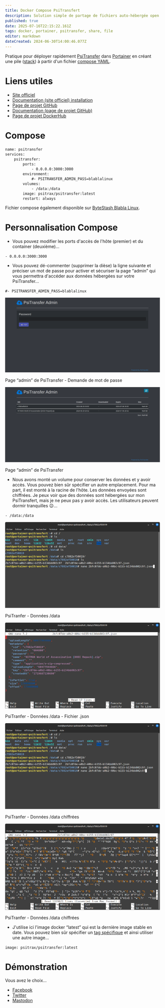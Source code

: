 ```yaml
---
title: Docker Compose PsiTransfert
description: Solution simple de partage de fichiers auto-hébergée open source. C'est une alternative aux services payants comme Dropbox, WeTransfer.
published: true
date: 2025-07-16T22:15:22.161Z
tags: docker, portainer, psitransfer, share, file
editor: markdown
dateCreated: 2024-06-30T14:00:46.077Z
---
```


Pratique pour déployer rapidement [PsiTransfer](https://psi.cx/2017/psitransfer/) dans [Portainer](https://www.portainer.io/) en créant une pile ([stack](https://docs.portainer.io/user/docker/stacks)) à partir d'un fichier [compose YAML](https://docs.docker.com/compose/compose-application-model/).

# Liens utiles

-   [Site officiel](https://psi.cx/2017/psitransfer/)
-   [Documentation (site officiel) installation](https://psi.cx/2017/psitransfer-installation/)
-   [Page de projet GitHub](https://github.com/psi-4ward/psitransfer)
-   [Documentation (page de projet GitHub)](https://github.com/psi-4ward/psitransfer/tree/master/docs)
-   [Page de projet DockerHub](https://hub.docker.com/r/psitrax/psitransfer)

# Compose

```plaintext
name: psitransfer
services:
    psitransfer:
        ports:
            - 0.0.0.0:3000:3000
        environment:
            #- PSITRANSFER_ADMIN_PASS=blablalinux
        volumes:
            - /data:/data
        image: psitrax/psitransfer:latest
        restart: always
```

Fichier compose également disponible sur [ByteStash Blabla Linux](https://bytestash.blablalinux.be/public/snippets).

# Personnalisation Compose

-   Vous pouvez modifier les ports d'accès de l'hôte (premier) et du container (deuxième)…

`- 0.0.0.0:3000:3000`

-   Vous pouvez dé-commenter (supprimer la dièse) la ligne suivante et préciser un mot de passe pour activer et sécuriser la page “admin” qui vous permettra d'accéder aux données hébergées sur votre PsiTransfer…

`#- PSITRANSFER_ADMIN_PASS=blablalinux`

![](/docker-compose-psitransfer/psitransfer-password-admin.png)

Page “admin” de PsiTransfer - Demande de mot de passe

![](/docker-compose-psitransfer/psitransfer-admin.png)

Page “admin” de PsiTransfer

-   Nous avons monté un volume pour conserver les données et y avoir accès. Vous pouvez bien sûr spécifier un autre emplacement. Pour ma part, il est monté à la racine de l'hôte. Les données envoyées sont chiffrées. Je peux voir que des données sont hébergées sur mon PsiTransfert, mais je ne peux pas y avoir accès. Les utilisateurs peuvent dormir tranquilles 😉…

`- /data:/data`

![](/docker-compose-psitransfer/psitransfer-data.png)

PsiTranfer - Données /data

![](/docker-compose-psitransfer/psitransfer-data-json.png)

PsiTranfer - Données /data - Fichier .json

![](/docker-compose-psitransfer/psitransfer-data-2.png)

PsiTranfer - Données /data chiffrées

![](/docker-compose-psitransfer/psitransfer-data-3.png)

PsiTranfer - Données /data chiffrées

-   J'utilise ici l'image docker “latest” qui est la dernière image stable en date. Vous pouvez bien sûr spécifier un [tag spécifique](https://hub.docker.com/r/psitrax/psitransfer/tags) et ainsi utiliser une autre image…

`image: psitrax/psitransfer:latest`

# Démonstration

Vous avez le choix…

-   [Facebook](https://www.facebook.com/blablalinux/videos/453133560991741)
-   [Twitter](https://x.com/i/status/1806849212237173113)
-   [Mastodon](https://mastodon-blablalinux.be/@blablalinux/112697108025204971)